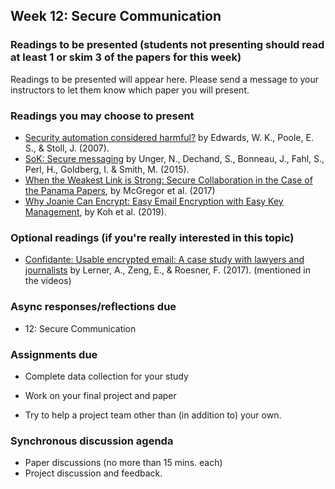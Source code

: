 ## Week 12: Secure Communication

### Readings to be presented (students not presenting should read at least 1 or skim 3 of the papers for this week) 

Readings to be presented will appear here. Please send a message to your instructors to let them know which paper you will present.



### Readings you may choose to present

  - [Security automation considered harmful?](https://www.nspw.org/papers/2007/nspw2007-edwards.pdf) by Edwards, W. K., Poole, E. S., & Stoll, J. (2007).
  - [SoK: Secure messaging](https://oaklandsok.github.io/papers/unger2014.pdf) by Unger, N., Dechand, S., Bonneau, J., Fahl, S., Perl, H., Goldberg, I. & Smith, M. (2015).
  - [When the Weakest Link is Strong: Secure
Collaboration in the Case of the Panama Papers](https://www.usenix.org/system/files/conference/usenixsecurity17/sec17-mcgregor.pdf), by McGregor et al. (2017)
  - [Why Joanie Can Encrypt: Easy Email Encryption with Easy Key Management](https://dl.acm.org/doi/pdf/10.1145/3302424.3303980), by Koh et al. (2019).


### Optional readings (if you're really interested in this topic)

  - [Confidante: Usable encrypted email: A case study with lawyers and journalists](https://www.franziroesner.com/pdf/confidante-eurosp17.pdf) by Lerner, A., Zeng, E., & Roesner, F. (2017).  (mentioned in the videos)

### Async responses/reflections due

  - 12: Secure Communication


### Assignments due

- Complete data collection for your study

- Work on your final project and paper

- Try to help a project team other than (in addition to) your own.


### Synchronous discussion agenda
- Paper discussions (no more than 15 mins. each)
- Project discussion and feedback.
